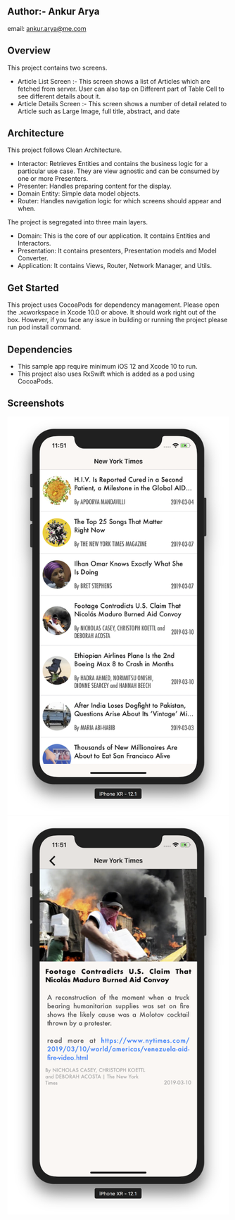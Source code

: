 ## Author:- Ankur Arya
email: <ankur.arya@me.com>

## Overview

This project contains two screens.
  - Article List Screen :- This screen shows a list of Articles which are fetched from server. User can also tap on Different part of Table Cell to see different details about it.
  - Article Details Screen :- This screen shows a number of detail related to Article such as Large Image, full title, abstract, and date

## Architecture

This project follows Clean Architecture.
  - Interactor: Retrieves Entities and contains the business logic for a particular use case. They are view agnostic and can be consumed by one or more Presenters.
  - Presenter: Handles preparing content for the display.
  - Domain Entity: Simple data model objects.
  - Router: Handles navigation logic for which screens should appear and when.

The project is segregated into three main layers.
  - Domain: This is the core of our application. It contains Entities and Interactors.
  - Presentation: It contains presenters, Presentation models and Model Converter.
  - Application: It contains Views, Router, Network Manager, and Utils.

## Get Started

This project uses CocoaPods for dependency management. Please open the .xcworkspace in Xcode 10.0 or above. It should work right out of the box.
However, if you face any issue in building or running the project please run pod install command.

## Dependencies

  - This sample app require minimum iOS 12 and Xcode 10 to run.
  - This project also uses RxSwift which is added as a pod using CocoaPods.

## Screenshots

![Article List](NYTDemo/ArticleList.png)
![Article Detail](NYTDemo/ArticleDetails.png)
